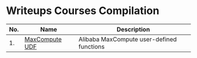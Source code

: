 # Writeups Courses Compilation
 
|No.|Name|Description|
|---|----|-----------|
|1.|[MaxCompute UDF](./MaxCompute-UDF/README.md)|Alibaba MaxCompute user-defined functions|
